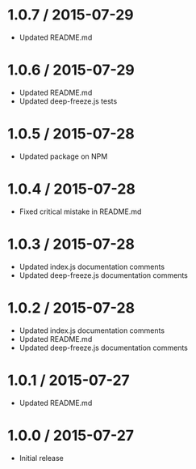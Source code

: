 1.0.7 / 2015-07-29
==================

* Updated README.md

1.0.6 / 2015-07-29
==================

* Updated README.md
* Updated deep-freeze.js tests

1.0.5 / 2015-07-28
==================

* Updated package on NPM

1.0.4 / 2015-07-28
==================

* Fixed critical mistake in README.md

1.0.3 / 2015-07-28
==================

* Updated index.js documentation comments
* Updated deep-freeze.js documentation comments

1.0.2 / 2015-07-28
==================

* Updated index.js documentation comments
* Updated README.md
* Updated deep-freeze.js documentation comments

1.0.1 / 2015-07-27
==================

* Updated README.md

1.0.0 / 2015-07-27
==================

* Initial release